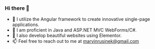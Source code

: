 ### Hi there 👋

- 🌱 I utilize the Angular framework to create innovative single-page applications.
- :brain: I am proficient in Java and ASP.NET MVC WebForms/C#.
- 🔭 I also develop beautiful websites using Elementor.
- 📫 Feel free to reach out to me at marvinrusinek@gmail.com
